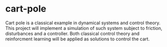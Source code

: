 # cart-pole
Cart pole is a classical example in dynamical systems and control theory. This project will implement a simulation of such system subject to friction, disturbances and a controller. Both classical control theory and reinforcment learning will be applied as solutions to control the cart.